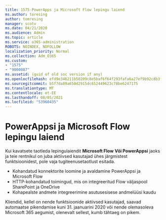 ```yaml
---
title: 1575-PowerApps ja Microsoft Flow lepingu laiend
ms.author: toresing
author: tomresing
manager: scotv
ms.date: 04/21/2020
ms.audience: Admin
ms.topic: article
ms.service: o365-administration
ROBOTS: NOINDEX, NOFOLLOW
localization_priority: Normal
ms.collection: Adm_O365
ms.custom:
- "1575"
- "9000087"
ms.assetid: (guid of old soc version if any)
ms.openlocfilehash: efd9e346211b50209c8e5baf6f64f293fafa6a27ef9b92c8b3f6fade889307a4
ms.sourcegitcommit: b5f7da89a650d2915dc652449623c78be6247175
ms.translationtype: MT
ms.contentlocale: et-EE
ms.lasthandoff: 08/05/2021
ms.locfileid: "53960435"
---
```

# <a name="powerapps-and-microsoft-flow-plan-extension"></a>PowerAppsi ja Microsoft Flow lepingu laiend

Kui kavatsete taotleda lepingulaiendit **Microsoft Flow** **Või PowerAppsi** jaoks ja teie rentnikul on juba aktiivsed kasutajad ühes järgmistest funktsioonidest, pole vaja tugiteenusetaotlust esitada.

- Kohandatud konnektorite loomine ja avaldamine PowerAppsi ja Microsoft Flow
- HTTP-kohandatud toimingud, mis on integreeritud Flow väljaspool SharePoint ja OneDrive
- Kohapealste andmete integreerimine asutusesisese andmelüüsi kaudu

Kliendid, kellel on nende funktsioonide aktiivsed kasutajad, saavad automaatse pikendamise kuni 31. jaanuarini 2020 või nende olemasoleva Microsoft 365 aegumist, olenevalt sellest, kumb tähtaeg on pikem.